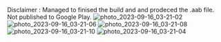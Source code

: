 Disclaimer : Managed to finised the build and and prodeced the .aab file. Not published to Google Play.
![photo_2023-09-16_03-21-02](https://github.com/frskk/react-native-job-apps/assets/90313698/c80c740a-4f20-408b-9979-c27d827a9791)
![photo_2023-09-16_03-21-06](https://github.com/frskk/react-native-job-apps/assets/90313698/aa12445b-37cd-4a5e-90f7-8481e390c971)
![photo_2023-09-16_03-21-08](https://github.com/frskk/react-native-job-apps/assets/90313698/161f29c7-a22d-48fb-a515-87300886eb2a)
![photo_2023-09-16_03-21-10](https://github.com/frskk/react-native-job-apps/assets/90313698/96435aff-aa6a-4871-968c-8d8820866cb3)
![photo_2023-09-16_03-21-04](https://github.com/frskk/react-native-job-apps/assets/90313698/607c744d-b499-44aa-8d57-ffe3c372ace5)


 
